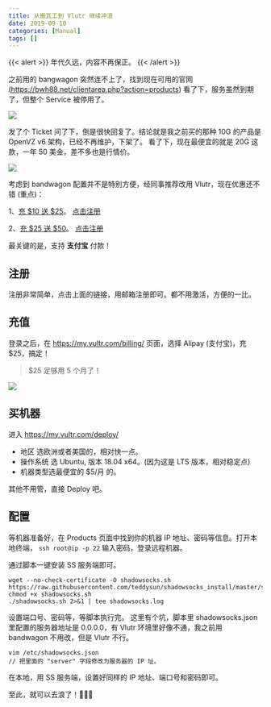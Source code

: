 ```yaml
---
title: 从搬瓦工到 Vlutr 继续冲浪
date: 2019-09-10
categories: [Manual]
tags: []
---
```


{{< alert >}}
年代久远，内容不再保正。
{{< /alert >}}

之前用的 bangwagon 突然连不上了，找到现在可用的官网 (https://bwh88.net/clientarea.php?action=products) 看了下，服务虽然到期了，但整个 Service 被停用了。

![](https://img.alicdn.com/tfs/TB1tiAwfpY7gK0jSZKzXXaikpXa-1970-312.png)

发了个 Ticket 问了下，倒是很快回复了。结论就是我之前买的那种 10G 的产品是 OpenVZ v6 架构，已经不再维护，下架了。
看了下，现在最便宜的就是 20G 这款，一年 50 美金，差不多也是行情价。

![](https://img.alicdn.com/tfs/TB1xY3zfxz1gK0jSZSgXXavwpXa-628-708.jpg)

考虑到 bandwagon 配置并不是特别方便，经同事推荐改用 Vlutr，现在优惠还不错 (重点)：

1、<u>充 $10 送 $25</u>。 [点击注册](https://www.vultr.com/?ref=8250675)

2、<u>充 $25 送 $50</u>。 [点击注册](https://www.vultr.com/?ref=8250676-4F)

最关键的是，支持 **支付宝** 付款！

## 注册

注册非常简单，点击上面的链接，用邮箱注册即可。都不用激活，方便的一比。

## 充值

登录之后，在 https://my.vultr.com/billing/ 页面，选择 Alipay (支付宝)，充 $25，搞定！

> $25 足够用 5 个月了！

![](https://img.alicdn.com/tfs/TB1VusFfAT2gK0jSZFkXXcIQFXa-979-622.jpg)

## 买机器

进入 https://my.vultr.com/deploy/

* 地区 选欧洲或者美国的，相对快一点。
* 操作系统 选 Ubuntu, 版本 18.04 x64。(因为这是 LTS 版本，相对稳定点)
* 机器类型选最便宜的 $5/月 的。

其他不用管，直接 Deploy 吧。

## 配置

等机器准备好，在 Products 页面中找到你的机器 IP 地址、密码等信息。打开本地终端，
`ssh root@ip -p 22`
输入密码，登录远程机器。

通过脚本一键安装 SS 服务端即可。

```
wget --no-check-certificate -O shadowsocks.sh https://raw.githubusercontent.com/teddysun/shadowsocks_install/master/shadowsocks.sh
chmod +x shadowsocks.sh
./shadowsocks.sh 2>&1 | tee shadowsocks.log
```

设置端口号、密码等，等脚本执行完。
这里有个坑，脚本里 shadowsocks.json 里配置的服务器地址是 0.0.0.0，有 Vlutr 环境里好像不通，我之前用 bandwagon 不用改，但是 Vlutr 不行。

```
vim /etc/shadowsocks.json
// 把里面的 "server" 字段修改为服务器的 IP 址。
```

在本地，用 SS 服务端，设置好同样的 IP 地址、端口号和密码即可。

至此，就可以去浪了！🌊🌊🌊

